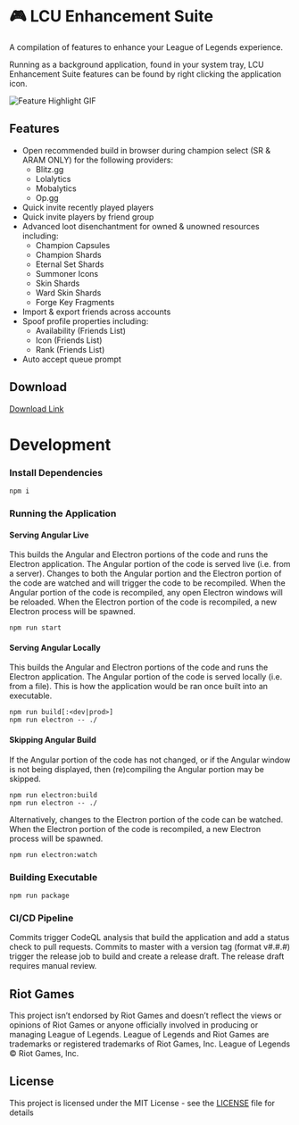 # 🎮 LCU Enhancement Suite

A compilation of features to enhance your League of Legends experience.

Running as a background application, found in your system tray, LCU Enhancement Suite features can be found by right clicking the application icon. 

![Feature Highlight GIF](https://github.com/xadamxk/LCU-Enhancement-Suite/blob/master/images/LCU-Enhancement-Suite-1.0.3.gif?raw=true)

## Features
- Open recommended build in browser during champion select (SR & ARAM ONLY) for the following providers:
     - Blitz.gg
     - Lolalytics
     - Mobalytics
     - Op.gg
- Quick invite recently played players
- Quick invite players by friend group
- Advanced loot disenchantment for owned & unowned resources including:
     - Champion Capsules
     - Champion Shards
     - Eternal Set Shards
     - Summoner Icons
     - Skin Shards
     - Ward Skin Shards
     - Forge Key Fragments
- Import & export friends across accounts
- Spoof profile properties including:
     - Availability (Friends List)
     - Icon (Friends List)
     - Rank (Friends List)
- Auto accept queue prompt

## Download
[Download Link](https://github.com/xadamxk/LCU-Enhancement-Suite/releases/latest)


# Development
### Install Dependencies
```
npm i
```
### Running the Application
#### Serving Angular Live
This builds the Angular and Electron portions of the code and runs the Electron application. The Angular portion of the code is served live (i.e. from a server). Changes to both the Angular portion and the Electron portion of the code are watched and will trigger the code to be recompiled. When the Angular portion of the code is recompiled, any open Electron windows will be reloaded. When the Electron portion of the code is recompiled, a new Electron process will be spawned.
```
npm run start
```
#### Serving Angular Locally
This builds the Angular and Electron portions of the code and runs the Electron application. The Angular portion of the code is served locally (i.e. from a file). This is how the application would be ran once built into an executable.
```
npm run build[:<dev|prod>]
npm run electron -- ./
```
#### Skipping Angular Build
If the Angular portion of the code has not changed, or if the Angular window is not being displayed, then (re)compiling the Angular portion may be skipped.
```
npm run electron:build
npm run electron -- ./
```
Alternatively, changes to the Electron portion of the code can be watched. When the Electron portion of the code is recompiled, a new Electron process will be spawned.
```
npm run electron:watch
```
### Building Executable
```
npm run package
```

### CI/CD Pipeline
Commits trigger CodeQL analysis that build the application and add a status check to pull requests. Commits to master with a version tag (format v#.#.#) trigger the release job to build and create a release draft. The release draft requires manual review.

## Riot Games

This project isn’t endorsed by Riot Games and doesn’t reflect the views or opinions of Riot Games or anyone officially involved in producing or managing League of Legends. League of Legends and Riot Games are trademarks or registered trademarks of Riot Games, Inc. League of Legends © Riot Games, Inc.

## License

This project is licensed under the MIT License - see the [LICENSE](LICENSE) file for details
